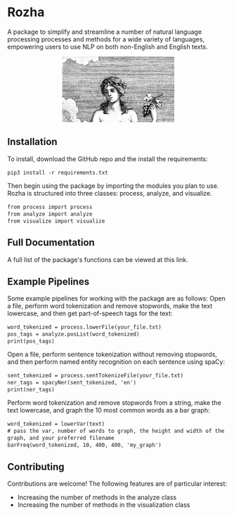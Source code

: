 
# Rozha
A package to simplify and streamline a number of natural language processing processes and methods for a wide variety of languages, empowering users to use NLP on both non-English and English texts.
<p align="center">
<img src="rozha_logo.png">
</p>


## Installation
To install, download the GitHub repo and the install the requirements:
```
pip3 install -r requirements.txt
```
Then begin using the package by importing the modules you plan to use. Rozha is structured into three classes: process, analyze, and visualize.
```
from process import process
from analyze import analyze
from visualize import visualize
```
##  Full Documentation
A full list of the package's functions can be viewed at this link.

## Example Pipelines
Some example pipelines for working with the package are as follows:
Open a file, perform word tokenization and remove stopwords, make the text lowercase, and then get part-of-speech tags for the text:
```
word_tokenized = process.lowerFile(your_file.txt)
pos_tags = analyze.posList(word_tokenized)
print(pos_tags)
```
Open a file, perform sentence tokenization without removing stopwords, and then perform named entity recognition on each sentence using spaCy:
```
sent_tokenized = process.sentTokenizeFile(your_file.txt)
ner_tags = spacyNer(sent_tokenized, 'en')
print(ner_tags)
```

Perform word tokenization and remove stopwords from a string, make the text lowercase, and graph the 10 most common words as a bar graph:
```
word_tokenized = lowerVar(text)
# pass the var, number of words to graph, the height and width of the graph, and your preferred filename
barFreq(word_tokenized, 10, 400, 400, 'my_graph')
```

## Contributing
Contributions are welcome! The following features are of particular interest:
* Increasing the number of methods in the analyze class
* Increasing the number of methods in the visualization class
